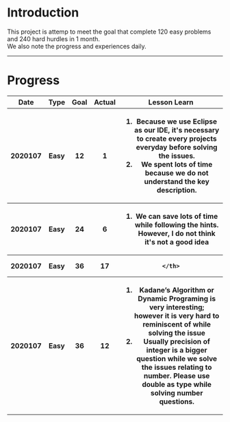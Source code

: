 <H1>Introduction</H1>
<p>
This project is attemp to meet the goal that complete 120 easy problems and 240 hard hurdles in 1 month.</br>
We also note the progress and experiences daily.
</p>
<hr>

<H1>Progress</H1>
<table style="width:100%">
  <tr>
    <th>Date</th>
    <th>Type</th>
    <th>Goal</th>
    <th>Actual</th>
    <th>Lesson Learn</th>
  </tr>
  <tr>
    <th>2020107</th>
    <th>Easy</th>
    <th>12</th>
    <th>1</th>
    <th>
        <p>
          <ol>
             <li>Because we use Eclipse as our IDE, it's necessary to create every projects everyday before solving the issues.</li>
             <li>We spent lots of time because we do not understand the key description.</li>
          </ol>
        </p>
    </th>
  </tr>
  <tr>
    <th>2020107</th>
    <th>Easy</th>
    <th>24</th>
    <th>6</th>
    <th>
        <p>
          <ol>
             <li>We can save lots of time while following the hints. However, I do not think it's not a good idea</li>
          </ol>
        </p>
    </th>
  </tr>
  <tr>
    <th>2020107</th>
    <th>Easy</th>
    <th>36</th>
    <th>17</th>
    <th>
      
    </th>
  </tr>
  <tr>
    <th>2020107</th>
    <th>Easy</th>
    <th>36</th>
    <th>12</th>
    <th>
		<p>
          <ol>
             <li>Kadane’s Algorithm or Dynamic Programing is very interesting; however it is very hard to reminiscent of while solving the issue  
			 </li>
			 <li>Usually precision of integer is a bigger question while we solve the issues relating to number. Please use double as type while solving number questions.  
			 </li>
          </ol>
        </p>
    </th>
  </tr>
  
</table>


